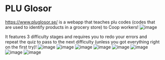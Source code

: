 # PLU Glosor

https://www.pluglosor.se/ is a webapp that teaches plu codes (codes that are used to identify products in a grocery store) to Coop workers!
![image](https://user-images.githubusercontent.com/59232492/207043910-0f9839ac-5a9a-4c87-896f-4caae41ccf7d.png)

It features 3 difficulty stages and requires you to redo your errors and repeat the quiz to pass to the next difficulty (unless you got everything right on the first try)!
![image](https://user-images.githubusercontent.com/59232492/207044280-6818954b-a57c-423b-88ec-e1de292428b8.png)
![image](https://user-images.githubusercontent.com/59232492/207044463-e3c5be4e-2750-44b8-bc97-509b96f6d750.png)
![image](https://user-images.githubusercontent.com/59232492/207044530-e7bba622-3101-4964-bc76-82eddbfc19f0.png)
![image](https://user-images.githubusercontent.com/59232492/207044598-d00fb6d7-2fcd-4846-8d43-e06f1a74e8f1.png)
![image](https://user-images.githubusercontent.com/59232492/207044660-d0e24f01-a47e-41d3-b0fb-3b48931cc6e8.png)
![image](https://user-images.githubusercontent.com/59232492/207044696-db68ac12-1ea1-4d36-ad66-9a1a6cf78d3b.png)
![image](https://user-images.githubusercontent.com/59232492/207044767-94f90df2-e70d-42da-bd65-5d264b669e9d.png)
![image](https://user-images.githubusercontent.com/59232492/207044842-93e6cce8-4e4e-4555-842f-c11e15780a06.png)
